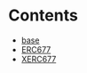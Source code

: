 

# Contents
- [base](/contracts/polygon/tokens/base)
- [ERC677](ERC677_Template.sol/contract.ERC677.md)
- [XERC677](XERC677.sol/contract.XERC677.md)
